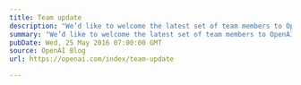 ```yaml
---
title: Team update
description: "We’d like to welcome the latest set of team members to OpenAI (and we’re still hiring!)"
summary: "We’d like to welcome the latest set of team members to OpenAI (and we’re still hiring!)"
pubDate: Wed, 25 May 2016 07:00:00 GMT
source: OpenAI Blog
url: https://openai.com/index/team-update

---
```


